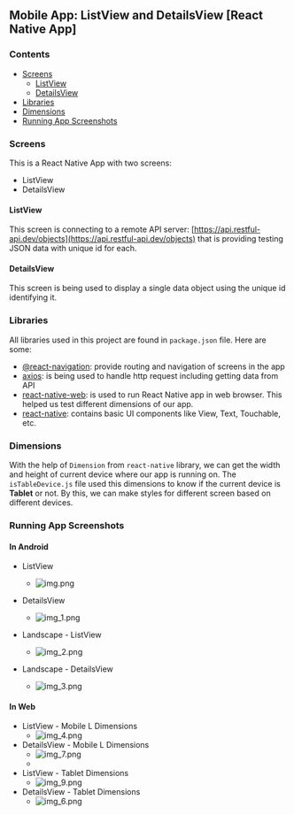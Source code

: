 ## Mobile App: ListView and DetailsView [React Native App]

### Contents
- [Screens](#screens)
    - [ListView](#listview)
    - [DetailsView](#detailsview)
- [Libraries](#libraries)
- [Dimensions](#dimensions)
- [Running App Screenshots](#running-app-screenshots)

### Screens
This is a React Native App with two screens:
- ListView
- DetailsView

#### ListView
This screen is connecting to a remote API server: [https://api.restful-api.dev/objects](https://api.restful-api.dev/objects) that is providing testing JSON data with unique id for each.

#### DetailsView
This screen is being used to display a single data object using the unique id identifying it.

### Libraries
All libraries used in this project are found in `package.json` file.
Here are some:
  - [@react-navigation]('https://reactnavigation.org/): provide routing and navigation of screens in the app
  - [axios]('https://axios-http.com/docs/intro'): is being used to handle http request including getting data from API
  - [react-native-web](https://www.npmjs.com/package/react-native-web): is used to run React Native app in web browser. This helped us test different dimensions of our app.
  - [react-native](https://www.npmjs.com/package/react-native): contains basic UI components like View, Text, Touchable, etc.

### Dimensions
With the help of `Dimension` from `react-native` library, we can get the width and height of current device where our app is running on.
The `isTableDevice.js` file used this dimensions to know if the current device is **Tablet** or not. By this, we can make styles for different screen based
on different devices.

### Running App Screenshots

#### In Android
- ListView
  - ![img.png](ReadMe.images/img.png) 
- DetailsView 
  - ![img_1.png](ReadMe.images/img_1.png)


- Landscape - ListView
  - ![img_2.png](ReadMe.images/img_2.png) 
- Landscape - DetailsView
  - ![img_3.png](ReadMe.images/img_3.png)

#### In Web
- ListView - Mobile L Dimensions
  - ![img_4.png](ReadMe.images/img_4.png) 
- DetailsView - Mobile L Dimensions
  - ![img_7.png](ReadMe.images/img_7.png)
  - 
- ListView - Tablet Dimensions
  - ![img_9.png](ReadMe.images/img_9.png)
- DetailsView - Tablet Dimensions
  - ![img_6.png](ReadMe.images/img_6.png)